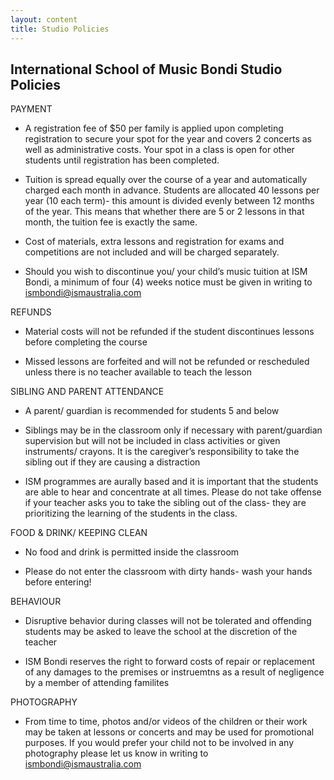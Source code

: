```yaml
---
layout: content
title: Studio Policies
---
```


## International School of Music Bondi Studio Policies

PAYMENT

* A registration fee of $50 per family is applied upon completing registration to secure your spot for the year and covers 2 concerts as well as administrative costs. Your spot in a class is open for other students until registration has been completed.

* Tuition is spread equally over the course of a year and automatically charged each month in advance. Students are allocated 40 lessons per year (10 each term)- this amount is divided evenly between 12 months of the year. This means that whether there are 5 or 2 lessons in that month, the tuition fee is exactly the same.

* Cost of materials, extra lessons and registration for exams and competitions are not included and will be charged separately.

* Should you wish to discontinue you/ your child’s music tuition at ISM Bondi, a minimum of four (4) weeks notice must be given in writing to ismbondi@ismaustralia.com

REFUNDS

* Material costs will not be refunded if the student discontinues lessons before completing the course

* Missed lessons are forfeited and will not be refunded or rescheduled unless there is no teacher available to teach the lesson

SIBLING AND PARENT ATTENDANCE

* A parent/ guardian is recommended for students 5 and below

* Siblings may be in the classroom only if necessary with parent/guardian supervision but will not be included in class activities or given instruments/ crayons. It is the caregiver’s responsibility to take the sibling out if they are causing a distraction

* ISM programmes are aurally based and it is important that the students are able to hear and concentrate at all times. Please do not take offense if your teacher asks you to take the sibling out of the class- they are prioritizing the learning of the students in the class.

FOOD & DRINK/ KEEPING CLEAN

* No food and drink is permitted inside the classroom

* Please do not enter the classroom with dirty hands- wash your hands before entering!

BEHAVIOUR

* Disruptive behavior during classes will not be tolerated and offending students may be asked to leave the school at the discretion of the teacher

* ISM Bondi reserves the right to forward costs of repair or replacement of any damages to the premises or instruemtns as a result of negligence by a member of attending familites

PHOTOGRAPHY

* From time to time, photos and/or videos of the children or their work may be taken at lessons or concerts and may be used for promotional purposes. If you would prefer your child not to be involved in any photography please let us know in writing to ismbondi@ismaustralia.com
